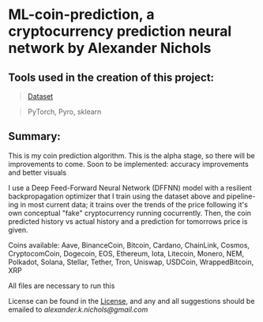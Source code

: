 # ML-coin-prediction, a cryptocurrency prediction neural network by Alexander Nichols

## Tools used in the creation of this project:

> [Dataset](https://www.kaggle.com/datasets/sudalairajkumar/cryptocurrencypricehistory)
 
> PyTorch, Pyro, sklearn

## Summary:

This is my coin prediction algorithm. This is the alpha stage, so there will be improvements to come. Soon to be implemented: accuracy improvements and better visuals

I use a Deep Feed-Forward Neural Network (DFFNN) model with a resilient backpropagation optimizer that I train using the dataset above and pipeline-ing in most current data; it trains over the trends of the price following it's own conceptual "fake" cryptocurrency running cocurrently. Then, the coin predicted history vs actual history and a prediction for tomorrows price is given.

Coins available: Aave, BinanceCoin, Bitcoin, Cardano, ChainLink, Cosmos, CryptocomCoin, Dogecoin, EOS, Ethereum, Iota, Litecoin, Monero, NEM, Polkadot, Solana, Stellar, Tether, Tron, Uniswap, USDCoin, WrappedBitcoin, XRP

All files are necessary to run this

License can be found in the [License](LICENSE), and any and all suggestions should be emailed to _alexander.k.nichols@gmail.com_
